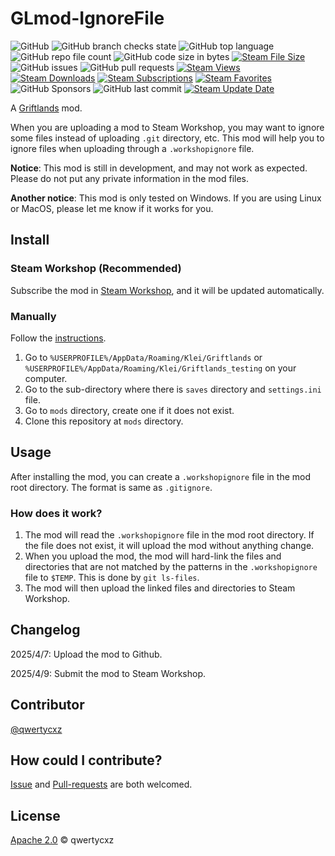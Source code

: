 # GLmod-IgnoreFile
![GitHub](https://img.shields.io/github/license/qwertycxz/GLmod-IgnoreFile)
![GitHub branch checks state](https://img.shields.io/github/checks-status/qwertycxz/GLmod-IgnoreFile/master)
![GitHub top language](https://img.shields.io/github/languages/top/qwertycxz/GLmod-IgnoreFile)
![GitHub repo file count](https://img.shields.io/github/directory-file-count/qwertycxz/GLmod-IgnoreFile)
![GitHub code size in bytes](https://img.shields.io/github/languages/code-size/qwertycxz/GLmod-IgnoreFile)
[![Steam File Size](https://img.shields.io/steam/size/3460213396?label=steam%20file%20size)](https://steamcommunity.com/workshop/filedetails/?id=3460213396)
![GitHub issues](https://img.shields.io/github/issues/qwertycxz/GLmod-IgnoreFile)
![GitHub pull requests](https://img.shields.io/github/issues-pr/qwertycxz/GLmod-IgnoreFile)
[![Steam Views](https://img.shields.io/steam/views/3460213396)](https://steamcommunity.com/workshop/filedetails/?id=3460213396)
[![Steam Downloads](https://img.shields.io/steam/downloads/3460213396)](https://steamcommunity.com/workshop/filedetails/?id=3460213396)
[![Steam Subscriptions](https://img.shields.io/steam/subscriptions/3460213396)](https://steamcommunity.com/workshop/filedetails/?id=3460213396)
[![Steam Favorites](https://img.shields.io/steam/favorites/3460213396)](https://steamcommunity.com/workshop/filedetails/?id=3460213396)
![GitHub Sponsors](https://img.shields.io/github/sponsors/qwertycxz)
![GitHub last commit](https://img.shields.io/github/last-commit/qwertycxz/GLmod-IgnoreFile)
[![Steam Update Date](https://img.shields.io/steam/update-date/3460213396)](https://steamcommunity.com/workshop/filedetails/?id=3460213396)

A [Griftlands](https://store.steampowered.com/app/601840) mod.

When you are uploading a mod to Steam Workshop, you may want to ignore some files instead of uploading `.git` directory, etc. This mod will help you to ignore files when uploading through a `.workshopignore` file.

**Notice**: This mod is still in development, and may not work as expected. Please do not put any private information in the mod files.

**Another notice**: This mod is only tested on Windows. If you are using Linux or MacOS, please let me know if it works for you.
## Install
### Steam Workshop (Recommended)
Subscribe the mod in [Steam Workshop](https://steamcommunity.com/sharedfiles/filedetails/?id=3460213396), and it will be updated automatically.
### Manually
Follow the [instructions](https://forums.kleientertainment.com/forums/topic/116914-early-mod-support).
1. Go to `%USERPROFILE%/AppData/Roaming/Klei/Griftlands` or `%USERPROFILE%/AppData/Roaming/Klei/Griftlands_testing` on your computer.
2. Go to the sub-directory where there is `saves` directory and `settings.ini` file.
3. Go to `mods` directory, create one if it does not exist.
4. Clone this repository at `mods` directory.
## Usage
After installing the mod, you can create a `.workshopignore` file in the mod root directory. The format is same as `.gitignore`.
### How does it work?
1. The mod will read the `.workshopignore` file in the mod root directory. If the file does not exist, it will upload the mod without anything change.
2. When you upload the mod, the mod will hard-link the files and directories that are not matched by the patterns in the `.workshopignore` file to `$TEMP`. This is done by `git ls-files`.
3. The mod will then upload the linked files and directories to Steam Workshop.
## Changelog
2025/4/7: Upload the mod to Github.

2025/4/9: Submit the mod to Steam Workshop.
## Contributor
[@qwertycxz](https://github.com/qwertycxz)
## How could I contribute?
[Issue](https://github.com/qwertycxz/GLmod-IgnoreFile/issues/new) and [Pull-requests](https://github.com/qwertycxz/GLmod-IgnoreFile/compare) are both welcomed.
## License
[Apache 2.0](LICENSE) © qwertycxz
